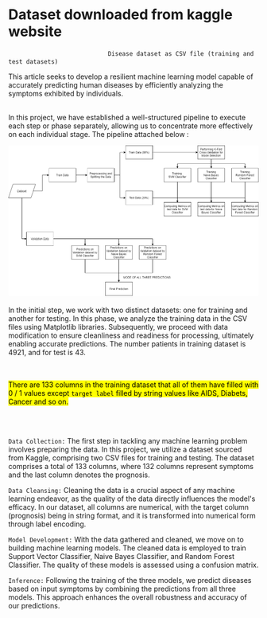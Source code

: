 # Dataset downloaded from kaggle website

                                Disease dataset as CSV file (training and test datasets)


This article seeks to develop a resilient machine learning model capable of accurately predicting human diseases by efficiently analyzing the symptoms exhibited by individuals.
<br>
<br>

In this project, we have established a well-structured pipeline to execute each step or phase separately, allowing us to concentrate more effectively on each individual stage. The pipeline attached below :


<img src=https://github.com/rezakharamani/DiseasePredictionClassification/blob/main/imagePipeline.png>

<br>
<br>
In the initial step, we work with two distinct datasets: one for training and another for testing. In this phase, we analyze the training data in the CSV files using Matplotlib libraries. Subsequently, we proceed with data modification to ensure cleanliness and readiness for processing, ultimately enabling accurate predictions. The number patients in training dataset is 4921, and for test is 43.


<br></br>
<mark>There are 133 columns in the training dataset that all of them have filled with 0 / 1 values except `target label` filled by string values like AIDS, Diabets, Cancer and so on.</mark>

<br>
<br>

`Data Collection:` The first step in tackling any machine learning problem involves preparing the data. In this project, we utilize a dataset sourced from Kaggle, comprising two CSV files for training and testing. The dataset comprises a total of 133 columns, where 132 columns represent symptoms and the last column denotes the prognosis.

`Data Cleansing:` Cleaning the data is a crucial aspect of any machine learning endeavor, as the quality of the data directly influences the model's efficacy. In our dataset, all columns are numerical, with the target column (prognosis) being in string format, and it is transformed into numerical form through label encoding.

`Model Development:` With the data gathered and cleaned, we move on to building machine learning models. The cleaned data is employed to train Support Vector Classifier, Naive Bayes Classifier, and Random Forest Classifier. The quality of these models is assessed using a confusion matrix.

`Inference:` Following the training of the three models, we predict diseases based on input symptoms by combining the predictions from all three models. This approach enhances the overall robustness and accuracy of our predictions.

<br>


